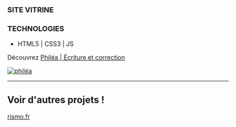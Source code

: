 ﻿### SITE VITRINE


### TECHNOLOGIES 
 * HTML5 | CSS3 | JS

Découvrez [Philéa | Écriture et correction](https://philea-ecritureetcorrection.fr/)



[![philéa](https://rismo.fr/img/philea.webp)](https://philea-ecritureetcorrection.fr/)

---
## Voir d'autres projets !
 [rismo.fr](https://rismo.fr/)

